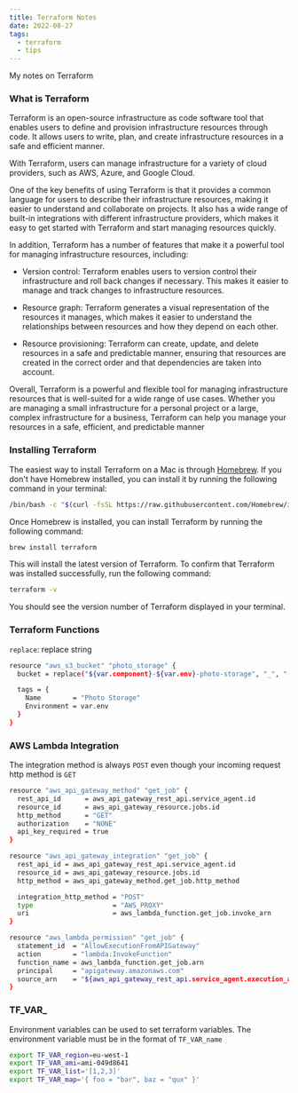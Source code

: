 ```yaml
---
title: Terraform Notes
date: 2022-08-27
tags:
  - terraform
  - tips
---
```


My notes on Terraform

### What is Terraform

Terraform is an open-source infrastructure as code software tool that enables users to define and provision infrastructure resources through code. It allows users to write, plan, and create infrastructure resources in a safe and efficient manner.

With Terraform, users can manage infrastructure for a variety of cloud providers, such as AWS, Azure, and Google Cloud.

One of the key benefits of using Terraform is that it provides a common language for users to describe their infrastructure resources, making it easier to understand and collaborate on projects. It also has a wide range of built-in integrations with different infrastructure providers, which makes it easy to get started with Terraform and start managing resources quickly.

In addition, Terraform has a number of features that make it a powerful tool for managing infrastructure resources, including:

- Version control: Terraform enables users to version control their infrastructure and roll back changes if necessary. This makes it easier to manage and track changes to infrastructure resources.

- Resource graph: Terraform generates a visual representation of the resources it manages, which makes it easier to understand the relationships between resources and how they depend on each other.

- Resource provisioning: Terraform can create, update, and delete resources in a safe and predictable manner, ensuring that resources are created in the correct order and that dependencies are taken into account.

Overall, Terraform is a powerful and flexible tool for managing infrastructure resources that is well-suited for a wide range of use cases. Whether you are managing a small infrastructure for a personal project or a large, complex infrastructure for a business, Terraform can help you manage your resources in a safe, efficient, and predictable manner

### Installing Terraform

The easiest way to install Terraform on a Mac is through [Homebrew](https://brew.sh/). If you don't have Homebrew installed, you can install it by running the following command in your terminal:

```bash
/bin/bash -c "$(curl -fsSL https://raw.githubusercontent.com/Homebrew/install/HEAD/install.sh)"
```

Once Homebrew is installed, you can install Terraform by running the following command:

```bash
brew install terraform
```

This will install the latest version of Terraform. To confirm that Terraform was installed successfully, run the following command:

```bash
terraform -v
```

You should see the version number of Terraform displayed in your terminal.

### Terraform Functions

`replace`: replace string

```bash
resource "aws_s3_bucket" "photo_storage" {
  bucket = replace("${var.component}-${var.env}-photo-storage", "_", "-")

  tags = {
    Name        = "Photo Storage"
    Environment = var.env
  }
}
```

### AWS Lambda Integration

The integration method is always `POST` even though your incoming request http method is `GET`

```bash
resource "aws_api_gateway_method" "get_job" {
  rest_api_id      = aws_api_gateway_rest_api.service_agent.id
  resource_id      = aws_api_gateway_resource.jobs.id
  http_method      = "GET"
  authorization    = "NONE"
  api_key_required = true
}

resource "aws_api_gateway_integration" "get_job" {
  rest_api_id = aws_api_gateway_rest_api.service_agent.id
  resource_id = aws_api_gateway_resource.jobs.id
  http_method = aws_api_gateway_method.get_job.http_method

  integration_http_method = "POST"
  type                    = "AWS_PROXY"
  uri                     = aws_lambda_function.get_job.invoke_arn
}

resource "aws_lambda_permission" "get_job" {
  statement_id  = "AllowExecutionFromAPIGateway"
  action        = "lambda:InvokeFunction"
  function_name = aws_lambda_function.get_job.arn
  principal     = "apigateway.amazonaws.com"
  source_arn    = "${aws_api_gateway_rest_api.service_agent.execution_arn}/*/*/*"
}
```

### TF_VAR_

Environment variables can be used to set terraform variables. The environment variable must be in the format of `TF_VAR_name`

```bash
export TF_VAR_region=eu-west-1
export TF_VAR_ami=ami-049d8641
export TF_VAR_list='[1,2,3]'
export TF_VAR_map='{ foo = "bar", baz = "qux" }'
```

